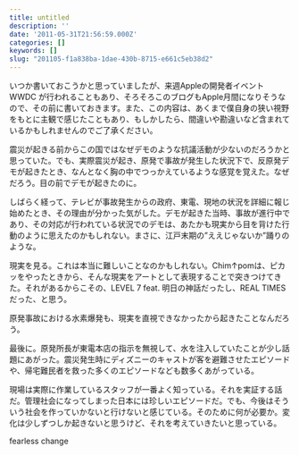 ```yaml
---
title: untitled
description: ''
date: '2011-05-31T21:56:59.000Z'
categories: []
keywords: []
slug: "201105-f1a838ba-1dae-430b-8715-e661c5eb38d2"
---
```

いつか書いておこうかと思っていましたが、来週Appleの開発者イベント WWDC が行われることもあり、そろそろこのブログもApple月間になりそうなので、その前に書いておきます。また、この内容は、あくまで僕自身の狭い視野をもとに主観で感じたこともあり、もしかしたら、間違いや勘違いなど含まれているかもしれませんのでご了承ください。

震災が起きる前からこの国ではなぜデモのような抗議活動が少ないのだろうかと思っていた。でも、実際震災が起き、原発で事故が発生した状況下で、反原発デモが起きたとき、なんとなく胸の中でつっかえているような感覚を覚えた。なぜだろう。目の前でデモが起きたのに。

しばらく経って、テレビが事故発生からの政府、東電、現地の状況を詳細に報じ始めたとき、その理由が分かった気がした。デモが起きた当時、事故が進行中であり、その対応が行われている状況でのデモは、あたかも現実から目を背けた行動のように思えたのかもしれない。まさに、江戸末期の”ええじゃないか”踊りのような。

現実を見る。これは本当に難しいことなのかもしれない。Chim↑pomは、ピカッをやったときから、そんな現実をアートとして表現することで突きつけてきた。それがあるからこその、LEVEL 7 feat. 明日の神話だったし、REAL TIMESだった、と思う。

原発事故における水素爆発も、現実を直視できなかったから起きたことなんだろう。

最後に。原発所長が東電本店の指示を無視して、水を注入していたことが少し話題にあがった。震災発生時にディズニーのキャストが客を避難させたエピソードや、帰宅難民者を救った多くのエピソードなども数多くあがっている。

現場は実際に作業しているスタッフが一番よく知っている。それを実証する話だ。管理社会になってしまった日本には珍しいエピソードだ。でも、今後はそういう社会を作っていかないと行けないと感じている。そのために何が必要か。変化は少しずつしか起きないと思うけど、それを考えていきたいと思っている。

fearless change